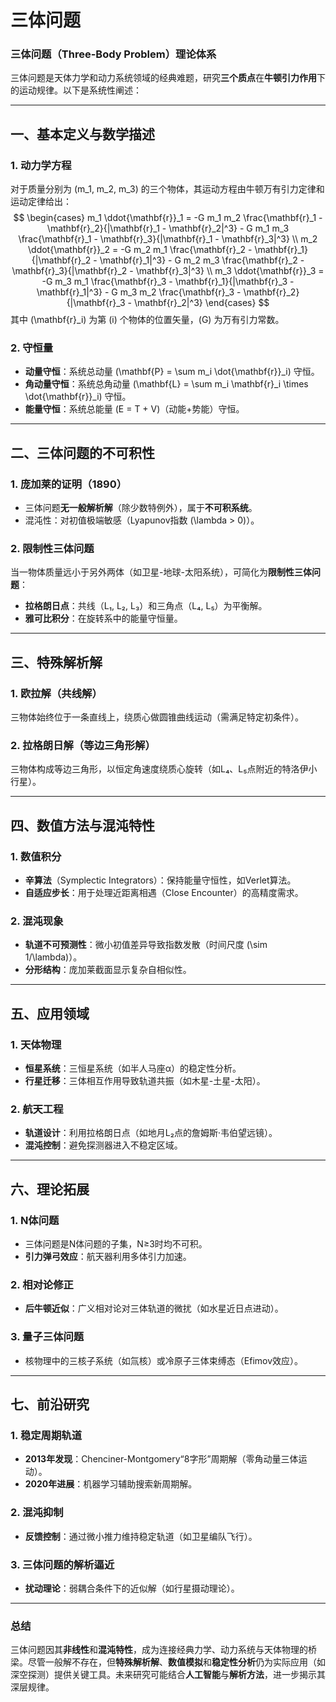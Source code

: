 # 三体问题

### **三体问题（Three-Body Problem）理论体系**

三体问题是天体力学和动力系统领域的经典难题，研究**三个质点**在**牛顿引力作用**下的运动规律。以下是系统性阐述：

---

## **一、基本定义与数学描述**
### **1. 动力学方程**
对于质量分别为 \(m_1, m_2, m_3\) 的三个物体，其运动方程由牛顿万有引力定律和运动定律给出：
$$
\begin{cases}
m_1 \ddot{\mathbf{r}}_1 = -G m_1 m_2 \frac{\mathbf{r}_1 - \mathbf{r}_2}{|\mathbf{r}_1 - \mathbf{r}_2|^3} - G m_1 m_3 \frac{\mathbf{r}_1 - \mathbf{r}_3}{|\mathbf{r}_1 - \mathbf{r}_3|^3} \\
m_2 \ddot{\mathbf{r}}_2 = -G m_2 m_1 \frac{\mathbf{r}_2 - \mathbf{r}_1}{|\mathbf{r}_2 - \mathbf{r}_1|^3} - G m_2 m_3 \frac{\mathbf{r}_2 - \mathbf{r}_3}{|\mathbf{r}_2 - \mathbf{r}_3|^3} \\
m_3 \ddot{\mathbf{r}}_3 = -G m_3 m_1 \frac{\mathbf{r}_3 - \mathbf{r}_1}{|\mathbf{r}_3 - \mathbf{r}_1|^3} - G m_3 m_2 \frac{\mathbf{r}_3 - \mathbf{r}_2}{|\mathbf{r}_3 - \mathbf{r}_2|^3}
\end{cases}
$$
其中 \(\mathbf{r}_i\) 为第 \(i\) 个物体的位置矢量，\(G\) 为万有引力常数。

### **2. 守恒量**
- **动量守恒**：系统总动量 \(\mathbf{P} = \sum m_i \dot{\mathbf{r}}_i\) 守恒。
- **角动量守恒**：系统总角动量 \(\mathbf{L} = \sum m_i \mathbf{r}_i \times \dot{\mathbf{r}}_i\) 守恒。
- **能量守恒**：系统总能量 \(E = T + V\)（动能+势能）守恒。

---

## **二、三体问题的不可积性**
### **1. 庞加莱的证明（1890）**
- 三体问题**无一般解析解**（除少数特例外），属于**不可积系统**。
- 混沌性：对初值极端敏感（Lyapunov指数 \(\lambda > 0\)）。

### **2. 限制性三体问题**
当一物体质量远小于另外两体（如卫星-地球-太阳系统），可简化为**限制性三体问题**：
- **拉格朗日点**：共线（L₁, L₂, L₃）和三角点（L₄, L₅）为平衡解。
- **雅可比积分**：在旋转系中的能量守恒量。

---

## **三、特殊解析解**
### **1. 欧拉解（共线解）**
三物体始终位于一条直线上，绕质心做圆锥曲线运动（需满足特定初条件）。

### **2. 拉格朗日解（等边三角形解）**
三物体构成等边三角形，以恒定角速度绕质心旋转（如L₄、L₅点附近的特洛伊小行星）。

---

## **四、数值方法与混沌特性**
### **1. 数值积分**
- **辛算法**（Symplectic Integrators）：保持能量守恒性，如Verlet算法。
- **自适应步长**：用于处理近距离相遇（Close Encounter）的高精度需求。

### **2. 混沌现象**
- **轨道不可预测性**：微小初值差异导致指数发散（时间尺度 \(\sim 1/\lambda\)）。
- **分形结构**：庞加莱截面显示复杂自相似性。

---

## **五、应用领域**
### **1. 天体物理**
- **恒星系统**：三恒星系统（如半人马座α）的稳定性分析。
- **行星迁移**：三体相互作用导致轨道共振（如木星-土星-太阳）。

### **2. 航天工程**
- **轨道设计**：利用拉格朗日点（如地月L₂点的詹姆斯·韦伯望远镜）。
- **混沌控制**：避免探测器进入不稳定区域。

---

## **六、理论拓展**
### **1. N体问题**
- 三体问题是N体问题的子集，N≥3时均不可积。
- **引力弹弓效应**：航天器利用多体引力加速。

### **2. 相对论修正**
- **后牛顿近似**：广义相对论对三体轨道的微扰（如水星近日点进动）。

### **3. 量子三体问题**
- 核物理中的三核子系统（如氚核）或冷原子三体束缚态（Efimov效应）。

---

## **七、前沿研究**
### **1. 稳定周期轨道**
- **2013年发现**：Chenciner-Montgomery“8字形”周期解（零角动量三体运动）。
- **2020年进展**：机器学习辅助搜索新周期解。

### **2. 混沌抑制**
- **反馈控制**：通过微小推力维持稳定轨道（如卫星编队飞行）。

### **3. 三体问题的解析逼近**
- **扰动理论**：弱耦合条件下的近似解（如行星摄动理论）。

---

### **总结**
三体问题因其**非线性**和**混沌特性**，成为连接经典力学、动力系统与天体物理的桥梁。尽管一般解不存在，但**特殊解析解**、**数值模拟**和**稳定性分析**仍为实际应用（如深空探测）提供关键工具。未来研究可能结合**人工智能**与**解析方法**，进一步揭示其深层规律。